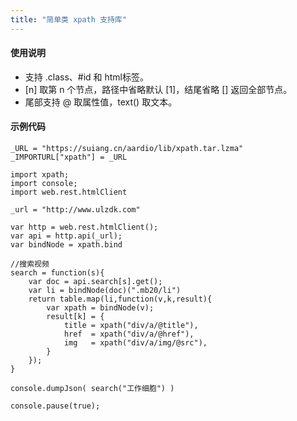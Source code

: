 ```yaml
---
title: "简单类 xpath 支持库"
---
```


#### 使用说明

- 支持 .class、#id 和 html标签。
- [n] 取第 n 个节点，路径中省略默认 [1]，结尾省略 [] 返回全部节点。
- 尾部支持 @ 取属性值，text() 取文本。

#### 示例代码

```aardio
_URL = "https://suiang.cn/aardio/lib/xpath.tar.lzma"
_IMPORTURL["xpath"] = _URL

import xpath;
import console; 
import web.rest.htmlClient

_url = "http://www.ulzdk.com"

var http = web.rest.htmlClient();
var api = http.api(_url);
var bindNode = xpath.bind

//搜索视频
search = function(s){
    var doc = api.search[s].get();
    var li = bindNode(doc)(".mb20/li")
    return table.map(li,function(v,k,result){
        var xpath = bindNode(v);
        result[k] = {
            title = xpath("div/a/@title"),
            href  = xpath("div/a/@href"),
            img   = xpath("div/a/img/@src"),
        }
    });  
}

console.dumpJson( search("工作细胞") )

console.pause(true);
```
